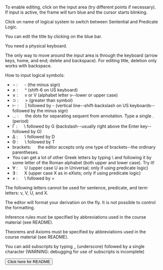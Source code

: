 To enable editing, click on the input area (try different points if necessary). If input is active, the frame will turn blue and the cursor starts blinking.

Click on name of logical system to switch between Sentential and Predicate Logic.

You can edit the title by clicking on the blue bar.
  
You need a physical keyboard. 

The only way to move around the input area is through the keyboard (arrow keys, home, 
and end; delete and backspace). For editing title, deletion  only works with backspace.

How to input logical symbols:
- &#x00AC; : &emsp; - (the minus sign)
-  &#x2227; : &emsp; ^ (shift-6 on US keyboard)
-  &#x2228; : &emsp; v or V (alphabet letter v--lower or upper case)
-  &#x2283; : &emsp; &gt; (greater than symbol)
-  ⊢ : &emsp; | followed by - (vertical line--shift-backslash on US keyboards--followed by the minus sign)
-  ... : &emsp; the dots for separating sequent from annotation. Type a single . (period) 
-  &#x0393; : &emsp; \ followed by G (backslash--usually right above the Enter key--followed by G)
-  &#x0394; : &emsp; \ followed by D
-  &#x0398; : &emsp; \ followed by T
- brackets: &emsp; the editor accepts only one type of brackets--the ordinary parentheses.
- You can get a lot of other Greek letters by typing \ and following it by some  letter of the Roman alphabet (both upper and lower case). Try it!
- &#x2200; : &emsp; U (upper case U as in Universal; only if using predicate logic)
- &#x2203; : &emsp; X (upper case X as in eXists; only if using predicate logic)
- ≠ : &emsp; \ followed by =

The following letters cannot be used for sentence, predicate, and term letters:
v, V, U, and X.


The editor will format your derivation on the fly. It is not possible to control the formatting.

Inference rules must be specified by abbreviations used in the course material (see README).

Theorems and Axioms  must be specified by abbreviations used in the course material (see README).

You can add subscripts by typing _ (underscore) followed by a single character (WARNING: debugging for use of subscripts is incomplete)

<div>
<button class="button" id="togglereadme" tabindex="0">Click here for README</button>
</div>
